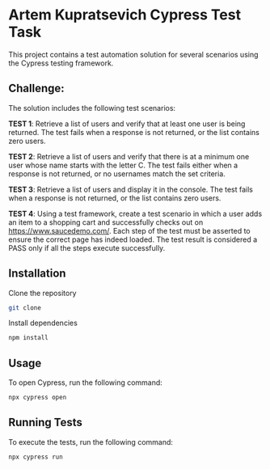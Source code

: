 # Artem Kupratsevich Cypress Test Task

This project contains a test automation solution for several scenarios using the Cypress testing framework.

## Challenge:

The solution includes the following test scenarios:

**TEST 1**: Retrieve a list of users and verify that at least one user is being returned. The test fails when a response is not returned, or the list contains zero users.

**TEST 2**: Retrieve a list of users and verify that there is at a minimum one user whose name starts with the letter C. The test fails either when a response is not returned, or no usernames match the set criteria.

**TEST 3**: Retrieve a list of users and display it in the console. The test fails when a response is not returned, or the list contains zero users.

**TEST 4**: Using a test framework, create a test scenario in which a user adds an item to a shopping cart and successfully checks out on https://www.saucedemo.com/. Each step of the test must be asserted to ensure the correct page has indeed loaded. The test result is considered a PASS only if all the steps execute successfully.

## Installation

Clone the repository
```bash
git clone
```
Install dependencies
```bash
npm install
```
## Usage

To open Cypress, run the following command:
```bash 
npx cypress open
```
## Running Tests

To execute the tests, run the following command:

```bash
npx cypress run
```